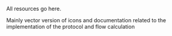 All resources go here. 

Mainly vector version of icons and documentation related to the implementation of the protocol and flow calculation
